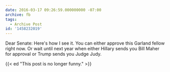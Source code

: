 ```yaml
---
date: 2016-03-17 09:26:59.000000000 -07:00
archive: fb
tags: 
  - Archive Post
id: '1458232019'
---
```


Dear Senate: Here's how I see it. You can either approve this Garland fellow right now. Or wait until next year when either Hillary sends you Bill Maher for approval or Trump sends you Judge Judy.

{{< ed "This post is no longer funny." >}}